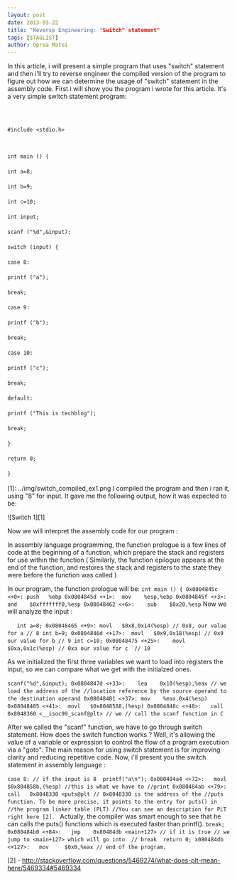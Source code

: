 ```yaml
---
layout: post
date: 2013-03-22
title: "Reverse Engineering: "Switch" statement"
tags: [$TAGLIST]
author: Oprea Matei
---
```


In this article, i will present a simple program that uses "switch" statement
and then i'll try to reverse engineer the compiled version of the program to
figure out how we can determine the usage of "switch" statement in the assembly
code. First i will show you the program i wrote for this article. It's a very
simple switch statement program: 

<code>

#include <stdio.h>   

int main () {   
	int a=8;   
	int b=9;   
	int c=10;   
	int input;   
	scanf ("%d",&input);   
	switch (input) {   
		case 8:   
		printf ("a");   
		break;   
		case 9:   
		printf ("b");   
		break;   
		case 10:   
		printf ("c");   
		break;   
		default:   
		printf ("This is techblog");   
		break;   
	}   
	return 0;   
}   
</code>
[1]: ../img/switch_compiled_ex1.png
I compiled the program and then i ran it, using "8" for input. It gave me the
following output, how it was expected to be: 
   
![Switch 1][1]

Now we will interpret the assembly code for our program :

In assembly language programming, the function prologue is a few lines of code
at the beginning of a function, which prepare the stack and registers for use
within the function ( Similarly, the function epilogue appears at the end of
the function, and restores the stack and registers to the state they were before the
function was called )

In our program, the function prologue will be: 
`
int main () {
	   0x0804845c <+0>:	push   %ebp
	      0x0804845d <+1>:	mov    %esp,%ebp
	         0x0804845f <+3>:	and    $0xfffffff0,%esp
		    0x08048462 <+6>:	sub    $0x20,%esp
`
Now we will analyze the input :

`    int a=8;
	       0x08048465 <+9>:	movl   $0x8,0x14(%esp) // 0x8, our value for a
	       						// 8
     int b=9;
	         0x0804846d <+17>:	movl   $0x9,0x18(%esp) // 0x9 our value for b
	 						// 9
     int c=10;
		   0x08048475 <+25>:	movl   $0xa,0x1c(%esp) // 0xa our value for c 
	   						// 10
`

As we initialized the first three variables we want to load into registers
the input, so we can compare what we get with the initialzed ones.

`
scanf("%d",&input);
   0x0804847d <+33>:	lea    0x10(%esp),%eax // we load the address of the
   //location reference by the source operand to the destination operand
      0x08048481 <+37>:	mov    %eax,0x4(%esp) 
         0x08048485 <+41>:	movl   $0x8048588,(%esp)
	    0x0804848c <+48>:	call   0x8048360 <__isoc99_scanf@plt> // we
	    // call the scanf function in C
`

After we called the "scanf" function, we have to go through switch statement. How
does the switch function works ? Well, it's allowing the value of a variable or
expression to control the flow of a program executiion via a "goto". The main
reason for using switch statement is for improving clarity and reducing
repetitive code.
Now, i'll present you the switch statement in assembly language : 

`
case 8: // if the input is 8 
	printf("a\n");
	    		0x080484a4 <+72>:	movl   $0x804858b,(%esp) //this is what we have to
   						//print
      0x080484ab <+79>:	call   0x8048330 <puts@plt // 0x8048330 is the address of the
      //puts function. To be more precise, it points to the entry for puts() in
      //the program linker table (PLT)
      //You can see an description for PLT right here [2]. 
`
Actually, the compiler was smart enough to see that he can calls the puts()
functions which is executed faster than printf().
`
	break;
        		0x080484b0 <+84>:	jmp    0x80484db <main+127> // if it is true
				// we jump to <main+127> which will go into 
				// break 
	return 0;
			x080484db <+127>:	mov 	$0x0,%eax
				// end of the program.
`


[2] - http://stackoverflow.com/questions/5469274/what-does-plt-mean-here/5469334#5469334
